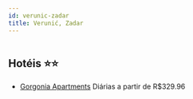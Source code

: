 ```yaml
---
id: verunic-zadar
title: Verunić, Zadar
---
```


<center><img src="https://i.t4w.mobi/h/HR/1110752/378827/378827_3605848_47_z.jpg" alt="" /></center>


## Hotéis ⭐️⭐️

-    [Gorgonia Apartments](https://www.hurb.com/aud/https://www.hurb.com/hoteis/verunic/gorgonia-apartments-JNP-JP392509?cmp=18055) Diárias a partir de R$329.96
   > 
